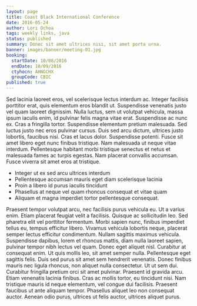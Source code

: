```yaml
---
layout: page
title: Coast Black International Conference
date: 2016-05-24
author: Lori Ochoa
tags: weekly links, java
status: published
summary: Donec sit amet ultrices nisi, sit amet porta urna.
banner: images/banner/meeting-01.jpg
booking:
  startDate: 10/08/2016
  endDate: 10/09/2016
  ctyhocn: AHNGCHX
  groupCode: CBIC
published: true
---
```

Sed lacinia laoreet eros, vel scelerisque lectus interdum ac. Integer facilisis porttitor erat, quis elementum eros blandit ut. Suspendisse venenatis justo vel quam laoreet dignissim. Nulla luctus, sem ut volutpat vehicula, massa ipsum iaculis enim, id pulvinar felis magna vitae erat. Suspendisse ac nunc ex. Cras a fringilla tortor. Suspendisse elementum pretium malesuada. Sed luctus justo nec eros pulvinar cursus. Duis sed arcu dictum, ultrices justo lobortis, faucibus nisi. Cras et lacus dolor. Suspendisse potenti. Fusce sit amet libero eget nunc finibus tristique. Nam malesuada ut neque vitae interdum. Pellentesque habitant morbi tristique senectus et netus et malesuada fames ac turpis egestas. Nam placerat convallis accumsan. Fusce viverra sit amet eros at tristique.

* Integer ut ex sed arcu ultrices interdum
* Pellentesque accumsan mauris eget diam scelerisque lacinia
* Proin a libero id purus iaculis tincidunt
* Phasellus at neque vel quam rhoncus consequat et vitae quam
* Aliquam et magna imperdiet tortor pellentesque consequat.

Praesent tempor volutpat arcu, nec facilisis purus vehicula eu. Ut a varius enim. Etiam placerat feugiat velit a facilisis. Quisque ac sollicitudin leo. Sed pharetra elit vel porttitor fermentum. Morbi sapien nunc, finibus imperdiet tellus eu, tempus efficitur libero. Vivamus vehicula lobortis neque, placerat semper lectus efficitur condimentum. Nullam sagittis maximus vehicula. Suspendisse dapibus, lorem et rhoncus mattis, diam nulla laoreet sapien, pulvinar tempor nibh lectus vel quam. Donec eget aliquet nisl. Curabitur at consequat enim. Ut quis mollis leo, sit amet semper nulla. Pellentesque eget sagittis felis.
Duis sed purus sit amet sem hendrerit venenatis. Donec finibus mauris nec ligula rhoncus, non aliquet nulla consectetur. Ut ut sem dui. Curabitur fringilla pretium orci sit amet pulvinar. Praesent id gravida arcu. Etiam venenatis lacinia finibus. Cras ac mollis tortor, eu tincidunt nisi. Nam tristique mauris id neque elementum, vel congue dui facilisis. Praesent faucibus ut ante aliquam tempor. Phasellus aliquet leo non consequat auctor. Aenean odio purus, ultrices ut felis auctor, ultrices aliquet purus.
